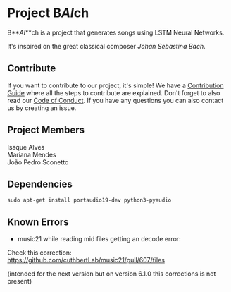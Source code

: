 # Project B***AI***ch

B**_AI_**ch is a project that generates songs using LSTM Neural Networks.

It's inspired on the great classical composer _Johan Sebastina Bach_.

## Contribute

If you want to contribute to our project, it's simple! We have a [Contribution Guide](docs/CONTRIBUTING.md) where all the steps to contribute are explained.
Don't forget to also read our [Code of Conduct](docs/CODE_OF_CONDUCT.md).
If you have any questions you can also contact us by creating an issue.

## Project Members

Isaque Alves  
Mariana Mendes  
João Pedro Sconetto  

## Dependencies

```shell
sudo apt-get install portaudio19-dev python3-pyaudio
```

## Known Errors

- music21 while reading mid files getting an decode error:

Check this correction: https://github.com/cuthbertLab/music21/pull/607/files

(intended for the next version but on version 6.1.0 this corrections is not present)
